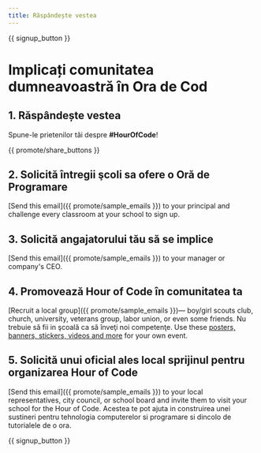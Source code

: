 ```yaml
---
title: Răspândește vestea
---
```


{{ signup_button }}

# Implicați comunitatea dumneavoastră în Ora de Cod

## 1. Răspândește vestea

Spune-le prietenilor tăi despre **#HourOfCode**!

{{ promote/share_buttons }}

## 2. Solicită întregii şcoli sa ofere o Oră de Programare

[Send this email]({{ promote/sample_emails }}) to your principal and challenge every classroom at your school to sign up.

## 3. Solicită angajatorului tău să se implice

[Send this email]({{ promote/sample_emails }}) to your manager or company's CEO.

## 4. Promovează Hour of Code în comunitatea ta

[Recruit a local group]({{ promote/sample_emails }})— boy/girl scouts club, church, university, veterans group, labor union, or even some friends. Nu trebuie să fii in şcoală ca să înveţi noi competenţe. Use these [posters, banners, stickers, videos and more](/promote/resources) for your own event.

## 5. Solicită unui oficial ales local sprijinul pentru organizarea Hour of Code

[Send this email]({{ promote/sample_emails }}) to your local representatives, city council, or school board and invite them to visit your school for the Hour of Code. Acestea te pot ajuta in construirea unei sustineri pentru tehnologia computerelor si programare si dincolo de tutorialele de o ora.

{{ signup_button }}